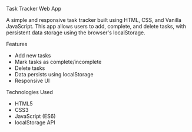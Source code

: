  Task Tracker Web App

A simple and responsive task tracker built using HTML, CSS, and Vanilla JavaScript. This app allows users to add, complete, and delete tasks, with persistent data storage using the browser's localStorage.

 Features
-  Add new tasks
-  Mark tasks as complete/incomplete
-  Delete tasks
-  Data persists using localStorage
-  Responsive UI

Technologies Used
- HTML5
- CSS3
- JavaScript (ES6)
- localStorage API




